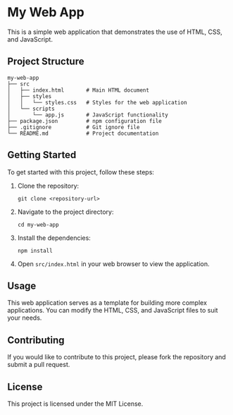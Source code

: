 # My Web App

This is a simple web application that demonstrates the use of HTML, CSS, and JavaScript.

## Project Structure

```
my-web-app
├── src
│   ├── index.html       # Main HTML document
│   ├── styles
│   │   └── styles.css   # Styles for the web application
│   └── scripts
│       └── app.js       # JavaScript functionality
├── package.json         # npm configuration file
├── .gitignore           # Git ignore file
└── README.md            # Project documentation
```

## Getting Started

To get started with this project, follow these steps:

1. Clone the repository:
   ```
   git clone <repository-url>
   ```

2. Navigate to the project directory:
   ```
   cd my-web-app
   ```

3. Install the dependencies:
   ```
   npm install
   ```

4. Open `src/index.html` in your web browser to view the application.

## Usage

This web application serves as a template for building more complex applications. You can modify the HTML, CSS, and JavaScript files to suit your needs.

## Contributing

If you would like to contribute to this project, please fork the repository and submit a pull request. 

## License

This project is licensed under the MIT License.